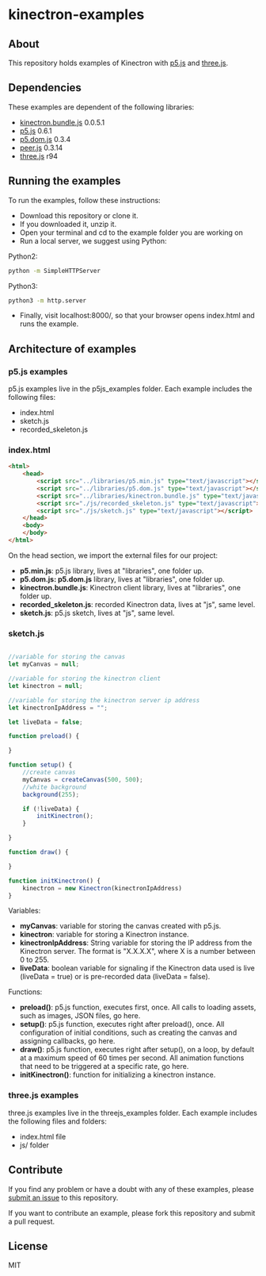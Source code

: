 # kinectron-examples

## About

This repository holds examples of Kinectron with [p5.js](https://p5js.org/) and [three.js](https://threejs.org/).

## Dependencies

These examples are dependent of the following libraries:

* [kinectron.bundle.js](https://github.com/kinectron/kinectron) 0.0.5.1
* [p5.js](https://github.com/processing/p5.js) 0.6.1
* [p5.dom.js](https://github.com/processing/p5.js) 0.3.4
* [peer.js](https://github.com/peers/peerjs) 0.3.14
* [three.js](https://github.com/mrdoob/three.js/) r94

## Running the examples

To run the examples, follow these instructions:
* Download this repository or clone it.
* If you downloaded it, unzip it.
* Open your terminal and cd to the example folder you are working on
* Run a local server, we suggest using Python:

Python2:
```bash
python -m SimpleHTTPServer
```

Python3:
```bash
python3 -m http.server
```

* Finally, visit localhost:8000/, so that your browser opens index.html and runs the example.

## Architecture of examples

### p5.js examples

p5.js examples live in the p5js_examples folder. Each example includes the following files:

* index.html
* sketch.js
* recorded_skeleton.js

### index.html

```html
<html>
    <head>
        <script src="../libraries/p5.min.js" type="text/javascript"></script>
        <script src="../libraries/p5.dom.js" type="text/javascript"></script>
        <script src="../libraries/kinectron.bundle.js" type="text/javascript"></script>
        <script src="./js/recorded_skeleton.js" type="text/javascript"></script>
        <script src="./js/sketch.js" type="text/javascript"></script>
    </head>
    <body>
    </body>
</html>
```

On the head section, we import the external files for our project:
* __p5.min.js__: p5.js library, lives at "libraries", one folder up.
* __p5.dom.js: p5.dom.js__ library, lives at "libraries", one folder up.
* __kinectron.bundle.js__: Kinectron client library, lives at "libraries", one folder up.
* __recorded_skeleton.js__: recorded Kinectron data, lives at "js", same level.
* __sketch.js__: p5.js sketch, lives at "js", same level.

### sketch.js

```javascript

//variable for storing the canvas
let myCanvas = null;

//variable for storing the kinectron client
let kinectron = null;

//variable for storing the kinectron server ip address
let kinectronIpAddress = "";

let liveData = false;

function preload() {

}

function setup() {
    //create canvas
    myCanvas = createCanvas(500, 500);
    //white background
    background(255);

    if (!liveData) {
        initKinectron();
    }

}

function draw() {

}

function initKinectron() {
    kinectron = new Kinectron(kinectronIpAddress)
}

```

Variables:
* __myCanvas__: variable for storing the canvas created with p5.js.
* __kinectron__: variable for storing a Kinectron instance.
* __kinectronIpAddress__: String variable for storing the IP address from the Kinectron server. The format is "X.X.X.X", where X is a number between 0 to 255.
* __liveData__: boolean variable for signaling if the Kinectron data used is live (liveData = true) or is pre-recorded data (liveData = false).

Functions:
* __preload()__: p5.js function, executes first, once. All calls to loading assets, such as images, JSON files, go here.
* __setup()__: p5.js function, executes right after preload(), once. All configuration of initial conditions, such as creating the canvas and assigning callbacks, go here.
* __draw()__: p5.js function, executes right after setup(), on a loop, by default at a maximum speed of 60 times per second. All animation functions that need to be triggered at a specific rate, go here.
* __initKinectron()__: function for initializing a kinectron instance.

### three.js examples

three.js examples live in the threejs_examples folder. Each example includes the following files and folders:

* index.html file
* js/ folder

## Contribute

If you find any problem or have a doubt with any of these examples, please [submit an issue](https://github.com/kinectron/kinectron-examples/issues/new) to this repository.

If you want to contribute an example, please fork this repository and submit a pull request.

## License

MIT
